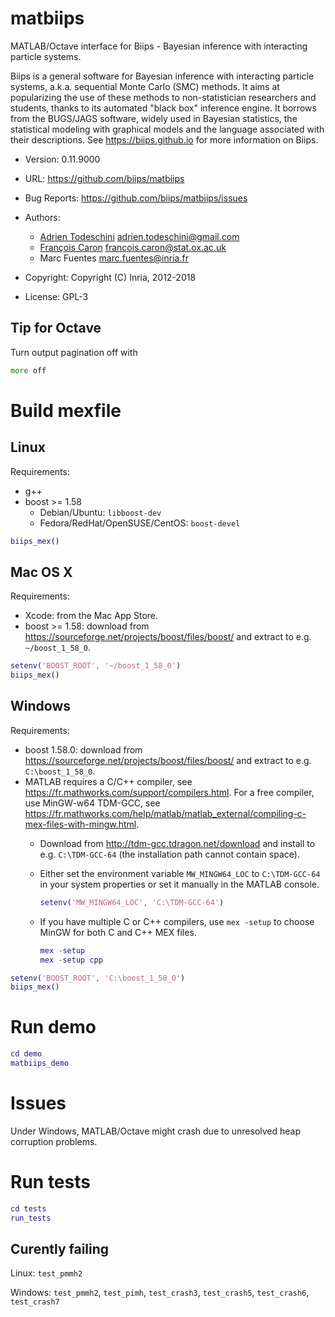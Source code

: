 matbiips
=========
MATLAB/Octave interface for Biips - Bayesian inference with interacting particle systems.

Biips is a general software for Bayesian inference with interacting
particle systems, a.k.a. sequential Monte Carlo (SMC) methods. It aims at
popularizing the use of these methods to non-statistician researchers and
students, thanks to its automated "black box" inference engine. It borrows from
the BUGS/JAGS software, widely used in Bayesian statistics, the statistical
modeling with graphical models and the language associated with their
descriptions. See <https://biips.github.io> for more information on Biips.

- Version: 0.11.9000
- URL: https://github.com/biips/matbiips
- Bug Reports: https://github.com/biips/matbiips/issues
- Authors: 

	- [Adrien Todeschini](http://adrien.tspace.fr) <adrien.todeschini@gmail.com>
	- [François Caron](http://www.stats.ox.ac.uk/~caron/) <francois.caron@stat.ox.ac.uk>
	- Marc Fuentes <marc.fuentes@inria.fr>
	
- Copyright: Copyright (C) Inria, 2012-2018
- License: GPL-3

Tip for Octave
---------------
Turn output pagination off with

```octave
more off
```

Build mexfile
==============

Linux
-------

Requirements:
- g++
- boost >= 1.58
    - Debian/Ubuntu: `libboost-dev`
    - Fedora/RedHat/OpenSUSE/CentOS: `boost-devel`

```matlab
biips_mex()
```

Mac OS X
---------

Requirements:
- Xcode: from the Mac App Store.
- boost >= 1.58: download from <https://sourceforge.net/projects/boost/files/boost/>
  and extract to e.g. `~/boost_1_58_0`.

```matlab
setenv('BOOST_ROOT', '~/boost_1_58_0')
biips_mex()
```

Windows
--------

Requirements:
- boost 1.58.0: download from 
  <https://sourceforge.net/projects/boost/files/boost/>
  and extract to e.g. `C:\boost_1_58_0`.
- MATLAB requires a C/C++ compiler, see <https://fr.mathworks.com/support/compilers.html>.
  For a free compiler, use MinGW-w64 TDM-GCC, see 
  <https://fr.mathworks.com/help/matlab/matlab_external/compiling-c-mex-files-with-mingw.html>.
    - Download from <http://tdm-gcc.tdragon.net/download>
      and install to e.g. `C:\TDM-GCC-64` (the installation path cannot contain space).
    - Either set the environment variable `MW_MINGW64_LOC` to `C:\TDM-GCC-64` 
      in your system properties or set it manually in the MATLAB console.

        ```matlab
        setenv('MW_MINGW64_LOC', 'C:\TDM-GCC-64')
        ```

    - If you have multiple C or C++ compilers, use `mex -setup` to choose MinGW 
      for both C and C++ MEX files.

        ```matlab
        mex -setup
        mex -setup cpp
        ```

```matlab
setenv('BOOST_ROOT', 'C:\boost_1_58_0')
biips_mex()
```

Run demo
=========

```matlab
cd demo
matbiips_demo
```

Issues
=======

Under Windows, MATLAB/Octave might crash due to unresolved heap corruption problems.

Run tests
==========

```matlab
cd tests
run_tests
```

Curently failing
------------------

Linux: `test_pmmh2`

Windows: `test_pmmh2`, `test_pimh`, `test_crash3`, `test_crash5`, `test_crash6`, `test_crash7`



